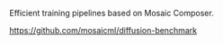 Efficient training pipelines based on Mosaic Composer.

https://github.com/mosaicml/diffusion-benchmark

